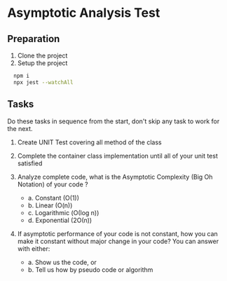 # Asymptotic Analysis Test

## Preparation
1. Clone the project
2. Setup the project
```sh
  npm i
  npx jest --watchAll
```
## Tasks
Do these tasks in sequence from the start, don't skip any task to work for the next.

1. Create UNIT Test covering all method of the class
2. Complete the container class implementation until all of your unit test satisfied
3. Analyze complete code, what is the Asymptotic Complexity (Big Oh Notation) of your code ?
    - a. Constant (O(1))
    - b. Linear (O(n))
    - c. Logarithmic (Ο(log n))
    - d. Exponential (2Ο(n))
  
4. If asymptotic performance of your code is not constant, how you can make it constant without major change in your code?
  You can answer with either:
    - a. Show us the code, or
    - b. Tell us how by pseudo code or algorithm



